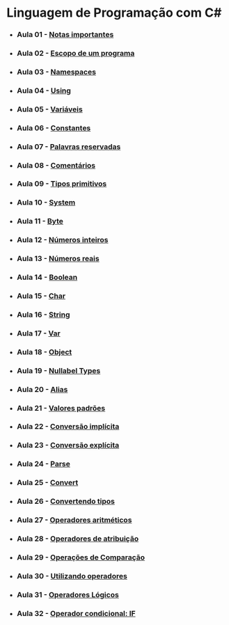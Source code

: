 # Linguagem de Programação com C#

- ### Aula 01 - [Notas importantes](./classroom-01)
- ### Aula 02 - [Escopo de um programa](./classroom-02)
- ### Aula 03 - [Namespaces](./classroom-03)
- ### Aula 04 - [Using](./classroom-04)
- ### Aula 05 - [Variáveis](./classroom-05)
- ### Aula 06 - [Constantes](./classroom-06)
- ### Aula 07 - [Palavras reservadas](./classroom-07)
- ### Aula 08 - [Comentários](./classroom-08)
- ### Aula 09 - [Tipos primitivos](./classroom-09)
- ### Aula 10 - [System](./classroom-10)
- ### Aula 11 - [Byte](./classroom-11)
- ### Aula 12 - [Números inteiros](./classroom-12)
- ### Aula 13 - [Números reais](./classroom-13)
- ### Aula 14 - [Boolean](./classroom-14)
- ### Aula 15 - [Char](./classroom-15)
- ### Aula 16 - [String](./classroom-16)
- ### Aula 17 - [Var](./classroom-17)
- ### Aula 18 - [Object](./classroom-18)
- ### Aula 19 - [Nullabel Types](./classroom-19)
- ### Aula 20 - [Alias](./classroom-20)
- ### Aula 21 - [Valores padrões](./classroom-21)
- ### Aula 22 - [Conversão implícita](./classroom-22)
- ### Aula 23 - [Conversão explícita](./classroom-23)
- ### Aula 24 - [Parse](./classroom-24)
- ### Aula 25 - [Convert](./classroom-25)
- ### Aula 26 - [Convertendo tipos](./classroom-26)
- ### Aula 27 - [Operadores aritméticos](./classroom-27)
- ### Aula 28 - [Operadores de atribuição](./classroom-28)
- ### Aula 29 - [Operações de Comparação](./classroom-29)
- ### Aula 30 - [Utilizando operadores](./classroom-30)
- ### Aula 31 - [Operadores Lógicos](./classroom-31)
- ### Aula 32 - [Operador condicional: IF](./classroom-32)

